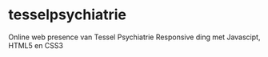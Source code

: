 tesselpsychiatrie
=================

Online web presence van Tessel Psychiatrie
Responsive ding met Javascipt, HTML5 en CSS3
